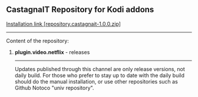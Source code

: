 <h2>CastagnaIT Repository for Kodi addons</h2>
<a href="https://github.com/castagnait/repository.castagnait/raw/master/repository.castagnait-1.0.0.zip">Installation link [repository.castagnait-1.0.0.zip]</a><br/>
<hr/>
Content of the repository:
<ol>
  <li><b>plugin.video.netflix</b> - releases</br>
  <hr/>
  Updates published through this channel are only release versions, not daily build.
  For those who prefer to stay up to date with the daily build should do the manual installation, or use other repositories such as Github Notoco "univ repository".
  </li>
</ol>